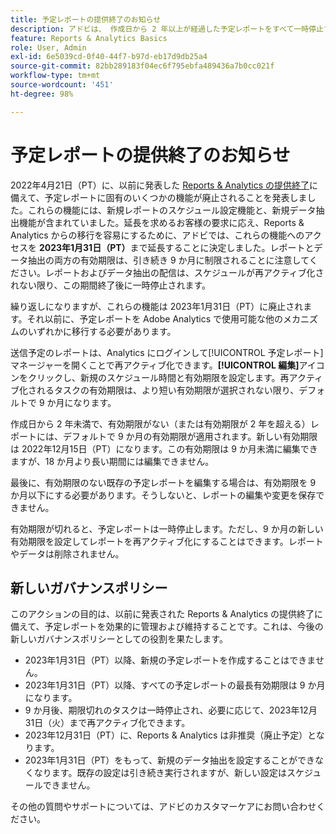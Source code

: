 ```yaml
---
title: 予定レポートの提供終了のお知らせ
description: アドビは、 作成日から 2 年以上が経過した予定レポートをすべて一時停止する予定です。
feature: Reports & Analytics Basics
role: User, Admin
exl-id: 6e5039cd-0f40-44f7-b97d-eb17d9db25a4
source-git-commit: 82bb289183f04ec6f795ebfa489436a7b0cc021f
workflow-type: tm+mt
source-wordcount: '451'
ht-degree: 98%

---
```


# 予定レポートの提供終了のお知らせ

2022年4月21日（PT）に、以前に発表した [Reports &amp; Analytics の提供終了](https://www.adobe.com/go/analytics_rnaeol_en)に備えて、予定レポートに固有のいくつかの機能が廃止されることを発表しました。これらの機能には、新規レポートのスケジュール設定機能と、新規データ抽出機能が含まれていました。延長を求めるお客様の要求に応え、Reports &amp; Analytics からの移行を容易にするために、アドビでは、これらの機能へのアクセスを **2023年1月31日（PT）**&#x200B;まで延長することに決定しました。レポートとデータ抽出の両方の有効期限は、引き続き 9 か月に制限されることに注意してください。レポートおよびデータ抽出の配信は、スケジュールが再アクティブ化されない限り、この期間終了後に一時停止されます。

繰り返しになりますが、これらの機能は 2023年1月31日（PT）に廃止されます。それ以前に、予定レポートを Adobe Analytics で使用可能な他のメカニズムのいずれかに移行する必要があります。

送信予定のレポートは、Analytics にログインして[!UICONTROL 予定レポート]マネージャーを開くことで再アクティブ化できます。**[!UICONTROL 編集]**&#x200B;アイコンをクリックし、新規のスケジュール時間と有効期限を設定します。再アクティブ化されるタスクの有効期限は、より短い有効期限が選択されない限り、デフォルトで 9 か月になります。

作成日から 2 年未満で、有効期限がない（または有効期限が 2 年を超える）レポートには、デフォルトで 9 か月の有効期限が適用されます。新しい有効期限は 2022年12月15日（PT）になります。この有効期限は 9 か月未満に編集できますが、18 か月より長い期間には編集できません。

最後に、有効期限のない既存の予定レポートを編集する場合は、有効期限を 9 か月以下にする必要があります。そうしないと、レポートの編集や変更を保存できません。

有効期限が切れると、予定レポートは一時停止します。ただし、9 か月の新しい有効期限を設定してレポートを再アクティブ化にすることはできます。レポートやデータは削除されません。

## 新しいガバナンスポリシー

このアクションの目的は、以前に発表された Reports &amp; Analytics の提供終了に備えて、予定レポートを効果的に管理および維持することです。これは、今後の新しいガバナンスポリシーとしての役割を果たします。

* 2023年1月31日（PT）以降、新規の予定レポートを作成することはできません。
* 2023年1月31日（PT）以降、すべての予定レポートの最長有効期限は 9 か月になります。
* 9 か月後、期限切れのタスクは一時停止され、必要に応じて、2023年12月31日（火）まで再アクティブ化できます。
* 2023年12月31日（PT）に、Reports &amp; Analytics は非推奨（廃止予定）となります。
* 2023年1月31日（PT）をもって、新規のデータ抽出を設定することができなくなります。既存の設定は引き続き実行されますが、新しい設定はスケジュールできません。

その他の質問やサポートについては、アドビのカスタマーケアにお問い合わせください。
